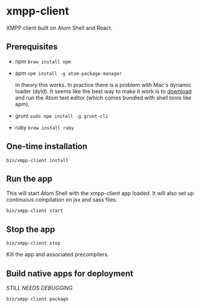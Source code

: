 # xmpp-client
XMPP client built on Atom Shell and React.


## Prerequisites

* npm `brew install npm`
* apm `npm install -g atom-package-manager`

    In theory this works.  In practice there is a problem with Mac's dynamic loader (dyld).  It seems
    like the best way to make it work is to [download](https://atom.io/download/mac) and run the Atom text editor (which comes bundled 
    with shell tools like apm).
    
* grunt `sudo npm install -g grunt-cli`
* ruby `brew install ruby`


## One-time installation

`bin/xmpp-client install`


## Run the app

This will start Atom Shell with the xmpp-client app loaded.  It will also set up continuous compilation on
jsx and sass files.

`bin/xmpp-client start`


## Stop the app

`bin/xmpp-client stop`

Kill the app and associated precompilers.


## Build native apps for deployment

*STILL NEEDS DEBUGGING*

`bin/xmpp-client package`
